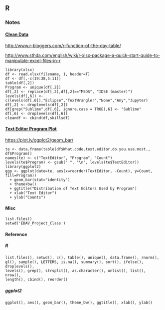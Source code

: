## R

### Notes

#### [Clean Data](../tidydata.R)
<http://www.r-bloggers.com/r-function-of-the-day-table/>

<http://www.sthda.com/english/wiki/r-xlsx-package-a-quick-start-guide-to-manipulate-excel-files-in-r>

```{r, eval=FALSE}
library(xlsx)
df <- read.xlsx(filename, 1, header=T)
df <- df[,-c(19:38,5:11)]
table(df[,2])
Program <- unique(df[,2])
df[,2] <- replace(df[,2],df[,2]=="MSDS", "IDSE (master)")
levels(df[,6]) <- c(levels(df[,6]),"Eclipse","TextWrangler","None","Any","Jupyter)
df[,2] <- droplevels(df[,2])
df[grep("Sublime",df[,6], ignore.case = TRUE),6] <- "Sublime"
df[,6] <- droplevels(df[,6])
cleandf <- cbind(df,skillsdf)
```

#### [Text Editor Program Plot](../TextEditorProgramPlot.R)
<https://plot.ly/ggplot2/geom_bar/>

```{r, eval=FALSE}
te <- data.frame(table(df$What.code.text.editor.do.you.use.most., df$Program))
names(te) <- c("TextEditor", "Program", "Count")
levels(te$Program) <- gsub(" ", "\n", levels(te$TextEditor))
library(ggplot2)
ggp <- ggplot(date=te, aes(x=reorder(TextEditor, -Count), y=Count, fill=Program))
  + geom_bar(stat="identity")
  + theme+bw()
  + ggtitle("Distribution of Text Editors Used by Program")
  + xlab("Text Editor")
  + ylab("Counts")

```

#### Misc

```{r, eval=FALSE}
list.files()
setwd('EDAV_Project_Class')
```

#### Reference
##### R
```{r, eval=FALSE}
list.files(), setwd(), c(), table(), unique(), data.frame(), rnorm(), gl(), sample(), LETTERS, is.na(), summary(), sort(), ifelse(), droplevels(), 
levels(), grep(), strsplit(), as.character(), unlist(), list(), nrow(),
length(), cbind(), reorder()
```

##### ggplot2
```{r, eval=FALSE}
ggplot(), aes(), geom_bar(), theme_bw(), ggtitle(), xlab(), ylab()
```